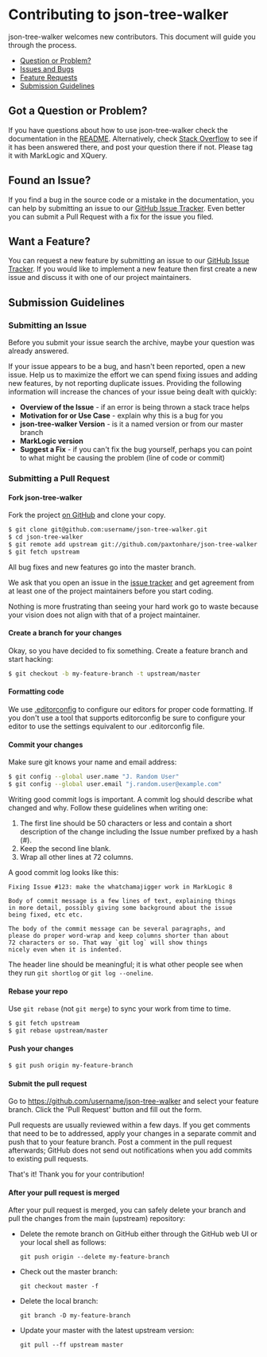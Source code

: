 # Contributing to json-tree-walker

json-tree-walker welcomes new contributors. This document will guide you
through the process.

 - [Question or Problem?](#question)
 - [Issues and Bugs](#issue)
 - [Feature Requests](#feature)
 - [Submission Guidelines](#submit)
 
## <a name="question"></a> Got a Question or Problem?

If you have questions about how to use json-tree-walker check the documentation in the [README][README]. Alternatively, check [Stack Overflow][mlstack] to see if it has been answered there, and post your question there if not. Please tag it with MarkLogic and XQuery.

## <a name="issue"></a> Found an Issue?

If you find a bug in the source code or a mistake in the documentation, you can help by
submitting an issue to our [GitHub Issue Tracker][issue tracker]. Even better you can submit a Pull Request
with a fix for the issue you filed.

## <a name="feature"></a> Want a Feature?

You can request a new feature by submitting an issue to our [GitHub Issue Tracker][issue tracker].  If you
would like to implement a new feature then first create a new issue and discuss it with one of our
project maintainers.

## <a name="submit"></a> Submission Guidelines

### Submitting an Issue

Before you submit your issue search the archive, maybe your question was already answered.

If your issue appears to be a bug, and hasn't been reported, open a new issue.
Help us to maximize the effort we can spend fixing issues and adding new
features, by not reporting duplicate issues.  Providing the following information will increase the
chances of your issue being dealt with quickly:

* **Overview of the Issue** - if an error is being thrown a stack trace helps
* **Motivation for or Use Case** - explain why this is a bug for you
* **json-tree-walker Version** - is it a named version or from our master branch
* **MarkLogic version**
* **Suggest a Fix** - if you can't fix the bug yourself, perhaps you can point to what might be
  causing the problem (line of code or commit)

### Submitting a Pull Request

#### Fork json-tree-walker

Fork the project [on GitHub](https://github.com/paxtonhare/json-tree-walker/fork) and clone
your copy.

```sh
$ git clone git@github.com:username/json-tree-walker.git
$ cd json-tree-walker
$ git remote add upstream git://github.com/paxtonhare/json-tree-walker.git
$ git fetch upstream
```

All bug fixes and new features go into the master branch.

We ask that you open an issue in the [issue tracker][] and get agreement from
at least one of the project maintainers before you start coding.

Nothing is more frustrating than seeing your hard work go to waste because
your vision does not align with that of a project maintainer.

#### Create a branch for your changes

Okay, so you have decided to fix something. Create a feature branch
and start hacking:

```sh
$ git checkout -b my-feature-branch -t upstream/master
```

#### Formatting code

We use [.editorconfig][] to configure our editors for proper code formatting. If you don't
use a tool that supports editorconfig be sure to configure your editor to use the settings
equivalent to our .editorconfig file.

#### Commit your changes

Make sure git knows your name and email address:

```sh
$ git config --global user.name "J. Random User"
$ git config --global user.email "j.random.user@example.com"
```

Writing good commit logs is important. A commit log should describe what
changed and why. Follow these guidelines when writing one:

1. The first line should be 50 characters or less and contain a short
   description of the change including the Issue number prefixed by a hash (#).
2. Keep the second line blank.
3. Wrap all other lines at 72 columns.

A good commit log looks like this:

```
Fixing Issue #123: make the whatchamajigger work in MarkLogic 8

Body of commit message is a few lines of text, explaining things
in more detail, possibly giving some background about the issue
being fixed, etc etc.

The body of the commit message can be several paragraphs, and
please do proper word-wrap and keep columns shorter than about
72 characters or so. That way `git log` will show things
nicely even when it is indented.
```

The header line should be meaningful; it is what other people see when they
run `git shortlog` or `git log --oneline`.

#### Rebase your repo

Use `git rebase` (not `git merge`) to sync your work from time to time.

```sh
$ git fetch upstream
$ git rebase upstream/master
```

#### Push your changes

```sh
$ git push origin my-feature-branch
```

#### Submit the pull request

Go to https://github.com/username/json-tree-walker and select your feature branch. Click
the 'Pull Request' button and fill out the form.

Pull requests are usually reviewed within a few days. If you get comments
that need to be to addressed, apply your changes in a separate commit and push that to your
feature branch. Post a comment in the pull request afterwards; GitHub does
not send out notifications when you add commits to existing pull requests.

That's it! Thank you for your contribution!

#### After your pull request is merged

After your pull request is merged, you can safely delete your branch and pull the changes
from the main (upstream) repository:

* Delete the remote branch on GitHub either through the GitHub web UI or your local shell as follows:

    ```shell
    git push origin --delete my-feature-branch
    ```

* Check out the master branch:

    ```shell
    git checkout master -f
    ```

* Delete the local branch:

    ```shell
    git branch -D my-feature-branch
    ```

* Update your master with the latest upstream version:

    ```shell
    git pull --ff upstream master
    ```

[README]: https://github.com/paxtonhare/json-tree-walker
[mlstack]: http://stackoverflow.com/questions/tagged/marklogic
[issue tracker]: https://github.com/paxtonhare/json-tree-walker/issues
[.editorconfig]: http://editorconfig.org/
